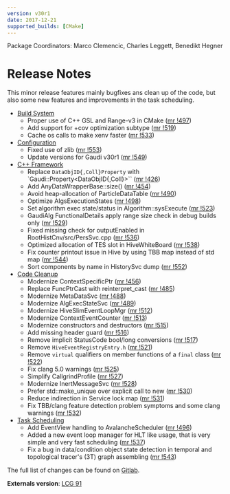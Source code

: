 ```yaml
---
version: v30r1
date: 2017-12-21
supported_builds: [CMake]
---
```

Package Coordinators: Marco Clemencic, Charles Leggett, Benedikt Hegner

# Release Notes

This minor release features mainly bugfixes ans clean up of the code, but also
some new features and improvements in the task scheduling.

*   [Build System](https://gitlab.cern.ch/gaudi/Gaudi/merge_requests?label_name%5B%5D=build+system&milestone_title=v30r1&scope=all&state=merged)
    -   Proper use of C++ GSL and Range-v3 in CMake ([mr !497](https://gitlab.cern.ch/gaudi/Gaudi/merge_requests/497))
    -   Add support for +cov optimization subtype ([mr !519](https://gitlab.cern.ch/gaudi/Gaudi/merge_requests/519))
    -   Cache os calls to make xenv faster ([mr !533](https://gitlab.cern.ch/gaudi/Gaudi/merge_requests/533))
*   [Configuration](https://gitlab.cern.ch/gaudi/Gaudi/merge_requests?label_name%5B%5D=configuration&milestone_title=v30r1&scope=all&state=merged)
    -   Fixed use of zlib ([mr !553](https://gitlab.cern.ch/gaudi/Gaudi/merge_requests/553))
    -   Update versions for Gaudi v30r1 ([mr !549](https://gitlab.cern.ch/gaudi/Gaudi/merge_requests/549))
*   [C++ Framework](https://gitlab.cern.ch/gaudi/Gaudi/merge_requests?label_name%5B%5D=C%2B%2B+framework&milestone_title=v30r1&scope=all&state=merged)
    -   Replace `DataObjID{,Coll}Property` with `Gaudi::Property<DataObjID{,Coll}>`` ([mr !426](https://gitlab.cern.ch/gaudi/Gaudi/merge_requests/426))
    -   Add AnyDataWrapperBase::size() ([mr !454](https://gitlab.cern.ch/gaudi/Gaudi/merge_requests/454))
    -   Avoid heap-allocation of ParticleDataTable ([mr !490](https://gitlab.cern.ch/gaudi/Gaudi/merge_requests/490))
    -   Optimize AlgsExecutionStates ([mr !498](https://gitlab.cern.ch/gaudi/Gaudi/merge_requests/498))
    -   Set algorithm exec state/status in Algorithm::sysExecute ([mr !523](https://gitlab.cern.ch/gaudi/Gaudi/merge_requests/523))
    -   GaudiAlg FunctionalDetails apply range size check in debug builds only ([mr !529](https://gitlab.cern.ch/gaudi/Gaudi/merge_requests/529))
    -   Fixed missing check for outputEnabled in RootHistCnv/src/PersSvc.cpp ([mr !536](https://gitlab.cern.ch/gaudi/Gaudi/merge_requests/536))
    -   Optimized allocation of TES slot in HiveWhiteBoard ([mr !538](https://gitlab.cern.ch/gaudi/Gaudi/merge_requests/538))
    -   Fix counter printout issue in Hive by using TBB map instead of std map ([mr !544](https://gitlab.cern.ch/gaudi/Gaudi/merge_requests/544))
    -   Sort components by name in HistorySvc dump ([mr !552](https://gitlab.cern.ch/gaudi/Gaudi/merge_requests/552))
*   [Code Cleanup](https://gitlab.cern.ch/gaudi/Gaudi/merge_requests?label_name%5B%5D=code+cleanup&milestone_title=v30r1&scope=all&state=merged)
    -   Modernize ContextSpecificPtr ([mr !456](https://gitlab.cern.ch/gaudi/Gaudi/merge_requests/456))
    -   Replace FuncPtrCast with reinterpret_cast ([mr !485](https://gitlab.cern.ch/gaudi/Gaudi/merge_requests/485))
    -   Modernize MetaDataSvc ([mr !488](https://gitlab.cern.ch/gaudi/Gaudi/merge_requests/488))
    -   Modernize AlgExecStateSvc ([mr !489](https://gitlab.cern.ch/gaudi/Gaudi/merge_requests/489))
    -   Modernize HiveSlimEventLoopMgr ([mr !512](https://gitlab.cern.ch/gaudi/Gaudi/merge_requests/512))
    -   Modernize ContextEventCounter ([mr !513](https://gitlab.cern.ch/gaudi/Gaudi/merge_requests/513))
    -   Modernize constructors and destructors ([mr !515](https://gitlab.cern.ch/gaudi/Gaudi/merge_requests/515))
    -   Add missing header guard ([mr !516](https://gitlab.cern.ch/gaudi/Gaudi/merge_requests/516))
    -   Remove implicit StatusCode bool/long conversions ([mr !517](https://gitlab.cern.ch/gaudi/Gaudi/merge_requests/517))
    -   Remove `HiveEventRegistryEntry.h` ([mr !521](https://gitlab.cern.ch/gaudi/Gaudi/merge_requests/521))
    -   Remove `virtual` qualifiers on member functions of a `final` class ([mr !522](https://gitlab.cern.ch/gaudi/Gaudi/merge_requests/522))
    -   Fix clang 5.0 warnings ([mr !525](https://gitlab.cern.ch/gaudi/Gaudi/merge_requests/525))
    -   Simplify CallgrindProfile ([mr !527](https://gitlab.cern.ch/gaudi/Gaudi/merge_requests/527))
    -   Modernize InertMessageSvc ([mr !528](https://gitlab.cern.ch/gaudi/Gaudi/merge_requests/528))
    -   Prefer std::make_unique over explicit call to new ([mr !530](https://gitlab.cern.ch/gaudi/Gaudi/merge_requests/530))
    -   Reduce indirection in Service lock map ([mr !531](https://gitlab.cern.ch/gaudi/Gaudi/merge_requests/531))
    -   Fix TBB/clang feature detection problem symptoms and some clang warnings ([mr !532](https://gitlab.cern.ch/gaudi/Gaudi/merge_requests/532))
*   [Task Scheduling](https://gitlab.cern.ch/gaudi/Gaudi/merge_requests?label_name%5B%5D=task+scheduling&milestone_title=v30r1&scope=all&state=merged)
    -   Add EventView handling to AvalancheScheduler ([mr !496](https://gitlab.cern.ch/gaudi/Gaudi/merge_requests/496))
    -   Added a new event loop manager for HLT like usage, that is very simple and very fast scheduling ([mr !537](https://gitlab.cern.ch/gaudi/Gaudi/merge_requests/537))
    -   Fix a bug in data/condition object state detection in temporal and topological tracer's (3T) graph assembling ([mr !543](https://gitlab.cern.ch/gaudi/Gaudi/merge_requests/543))


The full list of changes can be found on [Gitlab](https://gitlab.cern.ch/gaudi/Gaudi/merge_requests?milestone_title=v30r1&scope=all&state=merged).

**Externals version**: [LCG 91](http://lcginfo.cern.ch/release/92/)
